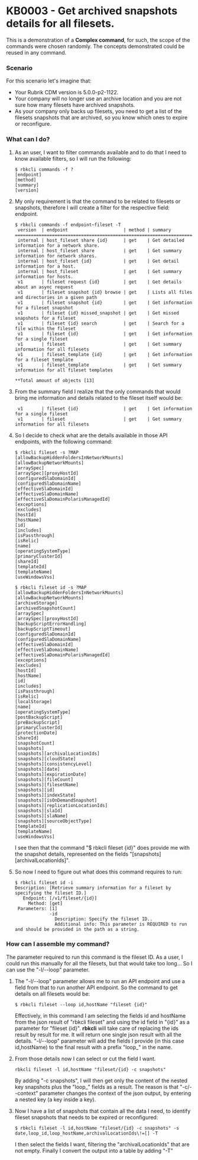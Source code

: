 # KB0003 - Get archived snapshots details for all filesets.

This is a demonstration of a **Complex command**, for such, the scope of the commands were chosen randomly. The concepts demonstrated could be reused in any command.

### Scenario
For this scenario let's imagine that:
- Your Rubrik CDM version is 5.0.0-p2-1122.
- Your company will no longer use an archive location and you are not sure how many filesets have archived snapshots.
- As your company only backs up filesets, you need to get a list of the filesets snapshots that are archived, so you know which ones to expire or reconfigure.

### What can I do?
1.  As an user, I want to filter commands available and to do that I need to know available filters, so I will run the following:
    ```
    $ rbkcli commands -f ?
    [endpoint]
    [method]
    [summary]
    [version]
    ```
	
2. My only requirement is that the command to be related to filesets or snapshots, therefore I will create a filter for the respective field: endpoint.
    ```
    $ rbkcli commands -f endpoint~fileset -T
     version  | endpoint                     | method | summary
    ======================================================================================================
     internal | host_fileset share {id}      | get    | Get detailed information for a network share.
     internal | host_fileset share           | get    | Get summary information for network shares.
     internal | host_fileset {id}            | get    | Get detail information for a host.
     internal | host_fileset                 | get    | Get summary information for hosts.
     v1       | fileset request {id}         | get    | Get details about an async request
     v1       | fileset snapshot {id} browse | get    | Lists all files and directories in a given path
     v1       | fileset snapshot {id}        | get    | Get information for a fileset snapshot
     v1       | fileset {id} missed_snapshot | get    | Get missed snapshots for a fileset
     v1       | fileset {id} search          | get    | Search for a file within the fileset
     v1       | fileset {id}                 | get    | Get information for a single fileset
     v1       | fileset                      | get    | Get summary information for all filesets
     v1       | fileset_template {id}        | get    | Get information for a fileset template
     v1       | fileset_template             | get    | Get summary information for all fileset templates
    
    **Total amount of objects [13]
    ```
	
3. From the summary field I realize that the only commands that would  bring me information and details related to the fileset itself would be:
    ```
     v1       | fileset {id}                 | get    | Get information for a single fileset
     v1       | fileset                      | get    | Get summary information for all filesets
    ```

4. So I decide to check what are the details available in those API endpoints, with the following command:
    ```
    $ rbkcli fileset -s ?MAP
    [allowBackupHiddenFoldersInNetworkMounts]
    [allowBackupNetworkMounts]
    [arraySpec]
    [arraySpec][proxyHostId]
    [configuredSlaDomainId]
    [configuredSlaDomainName]
    [effectiveSlaDomainId]
    [effectiveSlaDomainName]
    [effectiveSlaDomainPolarisManagedId]
    [exceptions]
    [excludes]
    [hostId]
    [hostName]
    [id]
    [includes]
    [isPassthrough]
    [isRelic]
    [name]
    [operatingSystemType]
    [primaryClusterId]
    [shareId]
    [templateId]
    [templateName]
    [useWindowsVss]
    
    $ rbkcli fileset id -s ?MAP
    [allowBackupHiddenFoldersInNetworkMounts]
    [allowBackupNetworkMounts]
    [archiveStorage]
    [archivedSnapshotCount]
    [arraySpec]
    [arraySpec][proxyHostId]
    [backupScriptErrorHandling]
    [backupScriptTimeout]
    [configuredSlaDomainId]
    [configuredSlaDomainName]
    [effectiveSlaDomainId]
    [effectiveSlaDomainName]
    [effectiveSlaDomainPolarisManagedId]
    [exceptions]
    [excludes]
    [hostId]
    [hostName]
    [id]
    [includes]
    [isPassthrough]
    [isRelic]
    [localStorage]
    [name]
    [operatingSystemType]
    [postBackupScript]
    [preBackupScript]
    [primaryClusterId]
    [protectionDate]
    [shareId]
    [snapshotCount]
    [snapshots]
    [snapshots][archivalLocationIds]
    [snapshots][cloudState]
    [snapshots][consistencyLevel]
    [snapshots][date]
    [snapshots][expirationDate]
    [snapshots][fileCount]
    [snapshots][filesetName]
    [snapshots][id]
    [snapshots][indexState]
    [snapshots][isOnDemandSnapshot]
    [snapshots][replicationLocationIds]
    [snapshots][slaId]
    [snapshots][slaName]
    [snapshots][sourceObjectType]
    [templateId]
    [templateName]
    [useWindowsVss]
    ```
	
    I see then that the command "$ rbkcli fileset {id}" does provide me with the snapshot details, represented on the fields "[snapshots][archivalLocationIds]".
	
5. So now I need to figure out what does this command requires to run:
    ```
    $ rbkcli fileset id -i
    Description: [Retrieve summary information for a fileset by specifying the fileset ID.]
       Endpoint: [/v1/fileset/{id}]
    	 Method: [get]
     Parameters: [1]
    			 -id
    			   Description: Specify the fileset ID..
    			   Additional info: This parameter is REQUIRED to run and should be provided in the path as a string.
    ```

### How can I assemble my command?

The parameter required to run this command is the fileset ID. As a user, I could run this manually for all the filesets, but that would take too long... So I can use the "-l/--loop" parameter.
1. The "-l/--loop" parameter allows me to run an API endpoint and use a field from that to run another API endpoint. So the command to get details on all filesets would be:
    ```
    $ rbkcli fileset --loop id,hostName "fileset {id}"
    ```
    Effectively, in this command I am selecting the fields id and hostName from the json result of "rbkcli fileset" and using the id field in "{id}" as a parameter for "fileset {id}". **rbkcli** will take care of replacing the ids result by result for me.
    It will return one single json result with all the details. "-l/--loop" parameter will add the fields I provide (in this case id,hostName) to the final result with a prefix "loop_" in the name. 
    
2. From those details now I can select or cut the field I want.
    ```
    rbkcli fileset -l id,hostName "fileset/{id} -c snapshots"
    ```
    By adding "-c snapshots", I will then get only the content of the nested key snapshots plus the "loop_" fields as a result. The reason is that "-c/--context" parameter changes the context of the json output, by entering a nested key (a key inside a key).

3. Now I have a list of snapshots that contain all the data I need, to identify fileset snapshots that needs to be expired or reconfigured:
    ```
    $ rbkcli fileset -l id,hostName "fileset/{id} -c snapshots" -s date,loop_id,loop_hostName,archivalLocationIds\!=[] -T
    ```
    I then select the fields I want, filtering the "archivalLocationIds" that are not empty. Finally I convert the output into a table by adding "-T"

